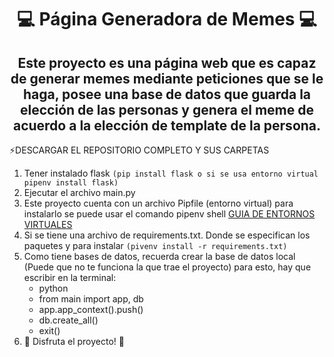 <div align="center">
<h1>💻 Página Generadora de Memes   💻</h1>
<h2>Este proyecto es una página web que es capaz de generar memes mediante peticiones que se le haga, posee una base de datos que guarda la elección de las personas y genera el meme de acuerdo a la elección de template de la persona.</h2>
</div>

<!--START_SECTION:activity-->
:zap:DESCARGAR EL REPOSITORIO COMPLETO Y SUS CARPETAS 
1. Tener instalado flask ```(pip install flask o si se usa entorno virtual pipenv install flask)```
2. Ejecutar el archivo main.py    
3. Este proyecto cuenta con un archivo Pipfile (entorno virtual) para instalarlo se puede usar el comando pipenv shell [GUIA DE ENTORNOS VIRTUALES](https://jarroba.com/pipenv-gestor-de-entornos-virtuales-de-python/) 
4. Si se tiene una archivo de requirements.txt. Donde se especifican los paquetes y para instalar ```(pivenv install -r requirements.txt)```
5. Como tiene bases de datos, recuerda crear la base de datos local (Puede que no te funciona la que trae el proyecto) para esto, hay que escribir en la terminal:
     - python
     - from main import app, db
     - app.app_context().push()
     - db.create_all()
     - exit()
6. 🎉 Disfruta el proyecto! 🎉
<!--END_SECTION:activity-->


